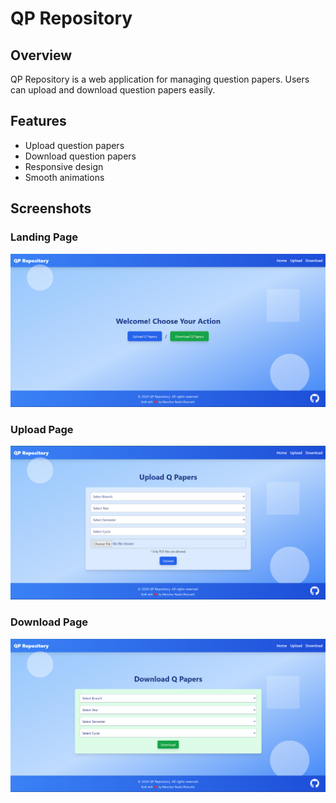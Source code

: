 # QP Repository

## Overview

QP Repository is a web application for managing question papers. Users can upload and download question papers easily.

## Features

- Upload question papers
- Download question papers
- Responsive design
- Smooth animations

## Screenshots

### Landing Page

![Landing Page](/question-paper-frontend\screenshots\LandingPage.png)

### Upload Page

![Upload Page](/question-paper-frontend\screenshots\UploadPage.png)

### Download Page

![Download Page](/question-paper-frontend\screenshots\DownloadPage.png)
